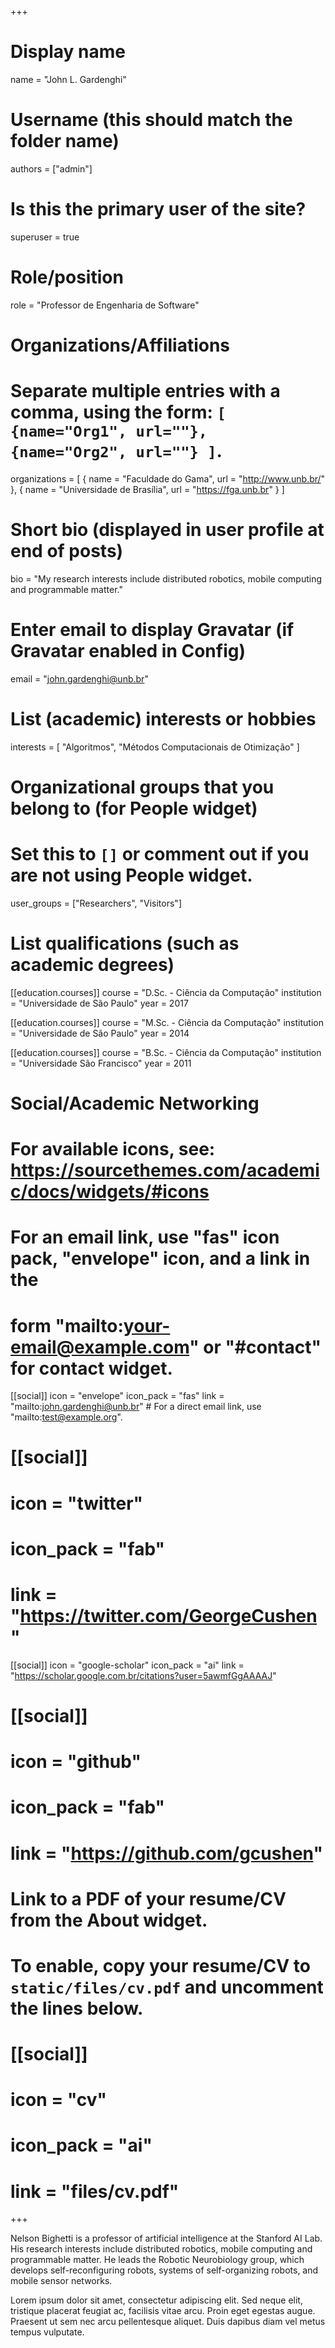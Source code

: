 +++
# Display name
name = "John L. Gardenghi"

# Username (this should match the folder name)
authors = ["admin"]

# Is this the primary user of the site?
superuser = true

# Role/position
role = "Professor de Engenharia de Software"

# Organizations/Affiliations
#   Separate multiple entries with a comma, using the form: `[ {name="Org1", url=""}, {name="Org2", url=""} ]`.
organizations = [ { name = "Faculdade do Gama", url = "http://www.unb.br/" }, { name = "Universidade de Brasília", url = "https://fga.unb.br" } ]

# Short bio (displayed in user profile at end of posts)
bio = "My research interests include distributed robotics, mobile computing and programmable matter."

# Enter email to display Gravatar (if Gravatar enabled in Config)
email = "john.gardenghi@unb.br"

# List (academic) interests or hobbies
interests = [
  "Algoritmos",
  "Métodos Computacionais de Otimização"
]

# Organizational groups that you belong to (for People widget)
#   Set this to `[]` or comment out if you are not using People widget.
user_groups = ["Researchers", "Visitors"]

# List qualifications (such as academic degrees)
[[education.courses]]
  course = "D.Sc. - Ciência da Computação"
  institution = "Universidade de São Paulo"
  year = 2017

[[education.courses]]
  course = "M.Sc. - Ciência da Computação"
  institution = "Universidade de São Paulo"
  year = 2014

[[education.courses]]
  course = "B.Sc. - Ciência da Computação"
  institution = "Universidade São Francisco"
  year = 2011

# Social/Academic Networking
# For available icons, see: https://sourcethemes.com/academic/docs/widgets/#icons
#   For an email link, use "fas" icon pack, "envelope" icon, and a link in the
#   form "mailto:your-email@example.com" or "#contact" for contact widget.

[[social]]
  icon = "envelope"
  icon_pack = "fas"
  link = "mailto:john.gardenghi@unb.br"  # For a direct email link, use "mailto:test@example.org".

# [[social]]
#   icon = "twitter"
#   icon_pack = "fab"
#   link = "https://twitter.com/GeorgeCushen"

[[social]]
  icon = "google-scholar"
  icon_pack = "ai"
  link = "https://scholar.google.com.br/citations?user=5awmfGgAAAAJ"

# [[social]]
#   icon = "github"
#   icon_pack = "fab"
#   link = "https://github.com/gcushen"

# Link to a PDF of your resume/CV from the About widget.
# To enable, copy your resume/CV to `static/files/cv.pdf` and uncomment the lines below.
# [[social]]
#   icon = "cv"
#   icon_pack = "ai"
#   link = "files/cv.pdf"

+++

Nelson Bighetti is a professor of artificial intelligence at the Stanford AI Lab. His research interests include distributed robotics, mobile computing and programmable matter. He leads the Robotic Neurobiology group, which develops self-reconfiguring robots, systems of self-organizing robots, and mobile sensor networks.

Lorem ipsum dolor sit amet, consectetur adipiscing elit. Sed neque elit, tristique placerat feugiat ac, facilisis vitae arcu. Proin eget egestas augue. Praesent ut sem nec arcu pellentesque aliquet. Duis dapibus diam vel metus tempus vulputate. 
